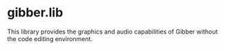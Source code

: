 gibber.lib
==========

This library provides the graphics and audio capabilities of Gibber without the code editing environment.
